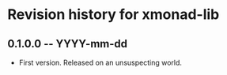 # Revision history for xmonad-lib

## 0.1.0.0 -- YYYY-mm-dd

* First version. Released on an unsuspecting world.
